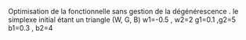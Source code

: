 Optimisation de la fonctionnelle sans gestion de la dégénérescence . 
le simplexe initial étant un triangle (W, G, B)
w1=-0.5 , w2=2
g1=0.1 ,g2=5
b1=0.3 , b2=4
